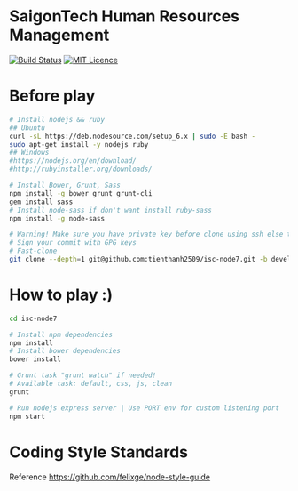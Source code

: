 # SaigonTech Human Resources Management

[![Build Status](https://travis-ci.org/tienthanh2509/isc-node7.svg?branch=master)](https://travis-ci.org/tienthanh2509/isc-node7) [![MIT Licence](https://badges.frapsoft.com/os/mit/mit.svg?v=103)](https://opensource.org/licenses/mit-license.php)


# Before play
```bash
# Install nodejs && ruby
## Ubuntu
curl -sL https://deb.nodesource.com/setup_6.x | sudo -E bash -
sudo apt-get install -y nodejs ruby
## Windows
#https://nodejs.org/en/download/
#http://rubyinstaller.org/downloads/

# Install Bower, Grunt, Sass
npm install -g bower grunt grunt-cli
gem install sass
# Install node-sass if don't want install ruby-sass
npm install -g node-sass

# Warning! Make sure you have private key before clone using ssh else try https instead
# Sign your commit with GPG keys
# Fast-clone
git clone --depth=1 git@github.com:tienthanh2509/isc-node7.git -b develop

```

# How to play :)
```bash
cd isc-node7

# Install npm dependencies
npm install
# Install bower dependencies
bower install

# Grunt task "grunt watch" if needed!
# Available task: default, css, js, clean
grunt

# Run nodejs express server | Use PORT env for custom listening port
npm start
```

# Coding Style Standards
Reference https://github.com/felixge/node-style-guide
